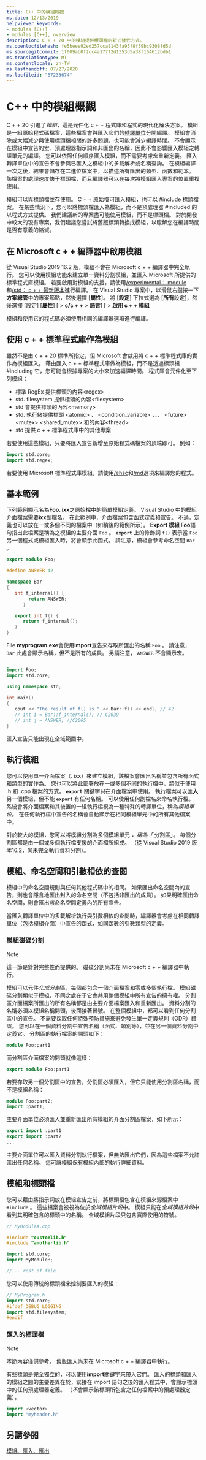 ```yaml
---
title: C++ 中的模組概觀
ms.date: 12/13/2019
helpviewer_keywords:
- modules [C++]
- modules [C++], overview
description: C + + 20 中的模組提供標頭檔的新式替代方式。
ms.openlocfilehash: fe5beee92ed257cca8143fa95f8f59bc9308fd5d
ms.sourcegitcommit: 1f009ab0f2cc4a177f2d1353d5a38f164612bdb1
ms.translationtype: MT
ms.contentlocale: zh-TW
ms.lasthandoff: 07/27/2020
ms.locfileid: "87233674"
---
```

# <a name="overview-of-modules-in-c"></a>C++ 中的模組概觀

C + + 20 引進了*模組*，這是元件化 c + + 程式庫和程式的現代化解決方案。 模組是一組原始程式碼檔案，這些檔案會與匯入它們的[轉譯單位](https://wikipedia.org/wiki/Translation_unit_(programming))分開編譯。 模組會消除或大幅減少與使用標頭檔相關的許多問題，也可能會減少編譯時間。 不會顯示在模組中宣告的宏、預處理器指示詞和非匯出的名稱，因此不會影響匯入模組之轉譯單元的編譯。 您可以依照任何順序匯入模組，而不需要考慮宏重新定義。 匯入轉譯單位中的宣告不會參與已匯入之模組中的多載解析或名稱查詢。 在模組編譯一次之後，結果會儲存在二進位檔案中，以描述所有匯出的類型、函數和範本。 該檔案的處理速度快于標頭檔，而且編譯器可以在每次將模組匯入專案的位置重複使用。

模組可以與標頭檔並存使用。 C + + 原始檔可匯入模組，也可以 #include 標頭檔案。 在某些情況下，您可以將標頭檔匯入為模組，而不是預處理器 #included 的以程式方式提供。 我們建議新的專案盡可能使用模組，而不是標頭檔。 對於開發中較大的現有專案，我們建議您嘗試將舊版標頭轉換成模組，以瞭解您在編譯時間是否有意義的縮減。

## <a name="enable-modules-in-the-microsoft-c-compiler"></a>在 Microsoft c + + 編譯器中啟用模組

從 Visual Studio 2019 16.2 版，模組不會在 Microsoft c + + 編譯器中完全執行。 您可以使用模組功能來建立單一資料分割模組，並匯入 Microsoft 所提供的標準程式庫模組。 若要啟用對模組的支援，請使用[/experimental： module](../build/reference/experimental-module.md)和[/std： c + + 最新版本](../build/reference/std-specify-language-standard-version.md)進行編譯。 在 Visual Studio 專案中，以滑鼠右鍵按一下**方案總管**中的專案節點，然後選擇 [**屬性**]。 將 [**設定**] 下拉式選為 [**所有**設定]，然後選擇 [設定] [**屬性**] [  >  **c/c + +**  >  **語言**] [  >  **啟用 c + + 模組**

模組和使用它的程式碼必須使用相同的編譯器選項進行編譯。

## <a name="consume-the-c-standard-library-as-modules"></a>使用 c + + 標準程式庫作為模組

雖然不是由 c + + 20 標準所指定，但 Microsoft 會啟用將 c + + 標準程式庫的實作為模組匯入。 藉由匯入 c + + 標準程式庫做為模組，而不是透過標頭檔 #including 它，您可能會根據專案的大小來加速編譯時間。 程式庫會元件化至下列模組：

- 標準 RegEx 提供標頭的內容\<regex>
- std. filesystem 提供標頭的內容\<filesystem>
- std 會提供標頭的內容\<memory>
- std. 執行緒提供標頭 \<atomic> 、 \<condition_variable> 、、、 \<future> \<mutex> \<shared_mutex> 和的內容\<thread>
- std 提供 c + + 標準程式庫中的其他專案

若要使用這些模組，只要將匯入宣告新增至原始程式碼檔案的頂端即可。 例如：

```cpp
import std.core;
import std.regex;
```

若要使用 Microsoft 標準程式庫模組，請使用[/ehsc](../build/reference/eh-exception-handling-model.md)和[/md](../build/reference/md-mt-ld-use-run-time-library.md)選項來編譯您的程式。

## <a name="basic-example"></a>基本範例

下列範例顯示名為**Foo. ixx**之原始檔中的簡單模組定義。 Visual Studio 中的模組介面檔案需要**ixx**副檔名。 在此範例中，介面檔案包含函式定義和宣告。 不過，定義也可以放在一或多個不同的檔案中（如稍後的範例所示）。 **Export 模組 Foo**語句指出此檔案是稱為之模組的主要介面 `Foo` 。 **`export`** 上的修飾詞 `f()` 表示當 `Foo` 另一個程式或模組匯入時，將會顯示此函式。 請注意，模組會參考命名空間 `Bar` 。

```cpp
export module Foo;

#define ANSWER 42

namespace Bar
{
   int f_internal() {
        return ANSWER;
      }

   export int f() {
      return f_internal();
   }
}
```

File **myprogram.exe**會使用**import**宣告來存取所匯出的名稱 `Foo` 。 請注意， `Bar` 此處會顯示名稱，但不是所有的成員。 另請注意， `ANSWER` 不會顯示宏。

```cpp

import Foo;
import std.core;

using namespace std;

int main()
{
   cout << "The result of f() is " << Bar::f() << endl; // 42
   // int i = Bar::f_internal(); // C2039
   // int j = ANSWER; //C2065
}

```

匯入宣告只能出現在全域範圍中。

## <a name="implementing-modules"></a>執行模組

您可以使用單一介面檔案（. ixx）來建立模組，該檔案會匯出名稱並包含所有函式和類型的實作為。 您也可以將此部署放在一或多個不同的執行檔中，類似于使用 .h 和 .cpp 檔案的方式。 **`export`** 關鍵字只在介面檔案中使用。 執行檔案可以匯**入**另一個模組，但不能 **`export`** 有任何名稱。 可以使用任何副檔名來命名執行檔。 系統會將介面檔案和其後置的一組執行檔視為一種特殊的轉譯單位，稱為*模組單位*。 在任何執行檔中宣告的名稱會自動顯示在相同模組單元中的所有其他檔案中。

對於較大的模組，您可以將模組分割為多個模組單元 *，稱為「* 分割區」。 每個分割區都是由一個或多個執行檔支援的介面檔所組成。 （從 Visual Studio 2019 版本16.2，尚未完全執行資料分割）。

## <a name="modules-namespaces-and-argument-dependent-lookup"></a>模組、命名空間和引數相依的查閱

模組中的命名空間規則與任何其他程式碼中的相同。 如果匯出命名空間內的宣告，則也會隱含地匯出封入的命名空間（不包括非匯出的成員）。 如果明確匯出命名空間，則會匯出該命名空間定義內的所有宣告。

當匯入轉譯單位中的多載解析執行與引數相依的查閱時，編譯器會考慮在相同轉譯單位（包括模組介面）中宣告的函式，如同函數的引數類型的定義。

### <a name="module-partitions"></a>模組磁碟分割

> [!NOTE]
> 這一節是針對完整性而提供的。 磁碟分割尚未在 Microsoft c + + 編譯器中執行。

模組可以元件*化成分割*區，每個都包含一個介面檔案和零或多個執行檔。 模組磁碟分割類似于模組，不同之處在于它會共用整個模組中所有宣告的擁有權。 分割區介面檔案所匯出的所有名稱都是由主要介面檔案匯入和重新匯出。 資料分割的名稱必須以模組名稱開頭，後面接著冒號。 在整個模組中，都可以看到任何分割區中的宣告。 不需要採取任何特殊預防措施來避免發生單一定義規則（ODR）錯誤。 您可以在一個資料分割中宣告名稱（函式、類別等），並在另一個資料分割中定義它。 分割區的執行檔案的開頭如下：

```cpp
module Foo:part1
```

而分割區介面檔案的開頭就像這樣：

```cpp
export module Foo:part1
```

若要存取另一個分割區中的宣告，分割區必須匯入，但它只能使用分割區名稱，而不是模組名稱：

```cpp
module Foo:part2;
import :part1;
```

主要介面單位必須匯入並重新匯出所有模組的介面分割區檔案，如下所示：

```cpp
export import :part1
export import :part2
...
```

主要介面單位可以匯入資料分割執行檔案，但無法匯出它們，因為這些檔案不允許匯出任何名稱。 這可讓模組保有模組內部的執行詳細資料。

## <a name="modules-and-header-files"></a>模組和標頭檔

您可以藉由將指示詞放在模組宣告之前，將標頭檔包含在模組來源檔案中 `#include` 。 這些檔案會被視為位於*全域模組片段*中。 模組只能在*全域模組片段*中看到其明確包含的標頭中的名稱。 全域模組片段只包含實際使用的符號。

```cpp
// MyModuleA.cpp

#include "customlib.h"
#include "anotherlib.h"

import std.core;
import MyModuleB;

//... rest of file
```

您可以使用傳統的標頭檔來控制要匯入的模組：

```cpp
// MyProgram.h
import std.core;
#ifdef DEBUG_LOGGING
import std.filesystem;
#endif
```

### <a name="imported-header-files"></a>匯入的標頭檔

> [!NOTE]
> 本節內容僅供參考。 舊版匯入尚未在 Microsoft c + + 編譯器中執行。

有些標頭是完全獨立的，可以使用**import**關鍵字來帶入它們。 匯入的標頭和匯入的模組之間的主要差異在於，緊接在 import 語句之後的匯入程式中，會顯示標頭中的任何預處理器定義。 （*不*會顯示該標頭所包含之任何檔案中的預處理器定義）。

```cpp
import <vector>
import "myheader.h"
```

## <a name="see-also"></a>另請參閱

[模組、匯入、匯出](import-export-module.md)
